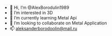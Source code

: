 - 👋 Hi, I’m @AlexBorodulin1989
- 👀 I’m interested in 3D
- 🌱 I’m currently learning Metal Api
- 💞️ I’m looking to collaborate on Metal Application
- 📫 aleksanderborodoolin@mail.ru

<!---
AlexBorodulin1989/AlexBorodulin1989 is a ✨ special ✨ repository because its `README.md` (this file) appears on your GitHub profile.
You can click the Preview link to take a look at your changes.
--->
